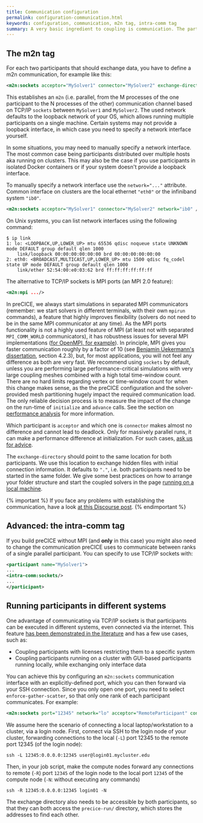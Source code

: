 ```yaml
---
title: Communication configuration
permalink: configuration-communication.html
keywords: configuration, communication, m2n tag, intra-comm tag
summary: A very basic ingredient to coupling is communication. The participants you want to couple need to be able to communicate data. On this page, we explain how communication between participants can be configured. 
---
```


## The m2n tag

For each two participants that should exchange data, you have to define a m2n communication, for example like this:

```xml
<m2n:sockets acceptor="MySolver1" connector="MySolver2" exchange-directory="../"/>
```

This establishes an `m2n` (i.e. parallel, from the M processes of the one participant to the N processes of the other) communication channel based on TCP/IP `sockets` between `MySolver1` and `MySolver2`.
The used network defaults to the loopback network of your OS, which allows running multiple participants on a single machine.
Certain systems may not provide a loopback interface, in which case you need to specify a network interface yourself.

In some situations, you may need to manually specify a network interface.
The most common case being participants distributed over multiple hosts aka running on clusters.
This may also be the case if you use participants in isolated Docker containers or if your system doesn't provide a loopback interface.

To manually specify a network interface use the `network="..."` attribute.
Common interface on clusters are the local ethernet `"eth0"` or the infiniband system `"ib0"`.

```xml
<m2n:sockets acceptor="MySolver1" connector="MySolver2" network="ib0" />
```

On Unix systems, you can list network interfaces using the following command:

```console
$ ip link
1: lo: <LOOPBACK,UP,LOWER_UP> mtu 65536 qdisc noqueue state UNKNOWN mode DEFAULT group default qlen 1000
    link/loopback 00:00:00:00:00:00 brd 00:00:00:00:00:00
2: eth0: <BROADCAST,MULTICAST,UP,LOWER_UP> mtu 1500 qdisc fq_codel state UP mode DEFAULT group default qlen 1000
    link/ether 52:54:00:e0:03:62 brd ff:ff:ff:ff:ff:ff
```

The alternative to TCP/IP sockets is MPI ports (an MPI 2.0 feature):

```xml
<m2n:mpi .../>
```

In preCICE, we always start simulations in separated MPI communicators (remember: we start solvers in different terminals, with their own `mpirun` commands), a feature that highly improves flexibility (solvers do not need to be in the same MPI communicator at any time). As the MPI ports functionality is not a highly used feature of MPI (at least not with separated `MPI_COMM_WORLD` communicators), it has robustness issues for several MPI implementations ([for OpenMPI, for example](https://github.com/precice/precice/issues/746)). In principle, MPI gives you faster communication roughly by a factor of 10 (see [Benjamin Uekermann's dissertation](https://mediatum.ub.tum.de/doc/1320661/document.pdf), section 4.2.3), but, for most applications, you will not feel any difference as both are very fast. We recommend using `sockets` by default, unless you are performing large performance-critical simulations with very large coupling meshes combined with a high total time-window count.
There are no hard limits regarding vertex or time-window count for when this change makes sense, as the the preCICE configuration and the solver-provided mesh partitioning hugely impact the required communication load. The only reliable decision process is to measure the impact of the change on the run-time of `initialize` and `advance` calls. See the section on [performance analysis](tooling-performance-analysis) for more information.

Which participant is `acceptor` and which one is `connector` makes almost no difference and cannot lead to deadlock. Only for massively parallel runs, it can make a performance difference at initialization. For such cases, [ask us for advice](https://precice.discourse.group/new-topic).

The `exchange-directory` should point to the same location for both participants. We use this location to exchange hidden files with initial connection information. It defaults to `"."`, i.e. both participants need to be started in the same folder. We give some best practices on how to arrange your folder structure and start the coupled solvers in the page [running on a local machine](running-simple.html).

{% important %}
If you face any problems with establishing the communication, have a look [at this Discourse post](https://precice.discourse.group/t/help-the-participants-are-not-finding-each-other/646/2).
{% endimportant %}

## Advanced: the intra-comm tag

If you build preCICE without MPI (and **only** in this case) you might also need to change the communication preCICE uses to communicate between ranks of a single parallel participant. You can specify to use TCP/IP sockets with:

```xml
<participant name="MySolver1"> 
...
<intra-comm:sockets/>   
...
</participant>
```

## Running participants in different systems

One advantage of communicating via TCP/IP sockets is that participants can be executed in different systems, even connected via the internet. This feature [has been demonstrated in the literature](https://doi.org/10.1007/978-3-031-40843-4_42) and has a few use cases, such as:

- Coupling participants with licenses restricting them to a specific system
- Coupling participants running on a cluster with GUI-based participants running locally, while exchanging only interface data

You can achieve this by configuring an `m2n:sockets` communication interface with an explicitly-defined port, which you can then forward via your SSH connection. Since you only open one port, you need to select `enforce-gather-scatter`, so that only one rank of each participant communicates. For example:

```xml
<m2n:sockets port="12345" network="lo" acceptor="RemoteParticipant" connector="LocalParticipant" exchange-directory=".." enforce-gather-scatter="1"/>
```

We assume here the scenario of connecting a local laptop/workstation to a cluster, via a login node. First, connect via SSH to the login node of your cluster, forwarding connections to the local (`-L`) port 12345 to the remote port 12345 (of the login node):

```shell
ssh -L 12345:0.0.0.0:12345 user@login01.mycluster.edu
```

Then, in your job script, make the compute nodes forward any connections to remote (`-R`) port `12345` of the login node to the local port `12345` of the compute node (`-N`: without executing any commands)

```shell
ssh -R 12345:0.0.0.0:12345 login01 -N
```

The exchange directory also needs to be accessible by both participants, so that they can both access the `precice-run/` directory, which stores the addresses to find each other.


